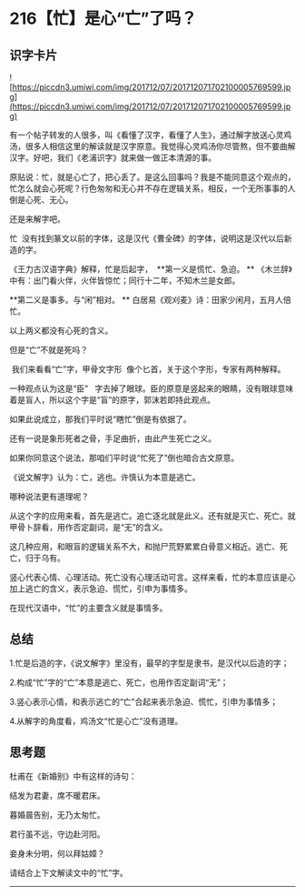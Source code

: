 # 216【忙】是心“亡”了吗？

## 识字卡片

![https://piccdn3.umiwi.com/img/201712/07/201712071702100005769599.jpg](https://piccdn3.umiwi.com/img/201712/07/201712071702100005769599.jpg)

有一个帖子转发的人很多，叫《看懂了汉字，看懂了人生》，通过解字放送心灵鸡汤，很多人相信这里的解读就是汉字原意。我觉得心灵鸡汤你尽管熬，但不要曲解汉字。好吧，我们《老浦识字》就来做一做正本清源的事。

原贴说：忙，就是心亡了，把心丢了。是这么回事吗？我是不能同意这个观点的，忙怎么就会心死呢？行色匆匆和无心并不存在逻辑关系，相反，一个无所事事的人倒是心死、无心。

还是来解字吧。

忙  没有找到篆文以前的字体，这是汉代《曹全碑》的字体，说明这是汉代以后新造的字。

《王力古汉语字典》解释，忙是后起字，  **第一义是慌忙、急迫。 ** 《木兰辞》中有：出门看火伴，火伴皆惊忙；同行十二年，不知木兰是女郎。

 **第二义是事多。与“闲”相对。 ** 白居易《观刈麦》诗：田家少闲月，五月人倍忙。

以上两义都没有心死的含义。

但是“亡”不就是死吗？

 我们来看看“亡”字，甲骨文字形  像个匕首，关于这个字形，专家有两种解释。

一种观点认为这是“臣”   字去掉了眼球。臣的原意是竖起来的眼睛，没有眼球意味着是盲人，所以这个字是“盲”的原字，郭沫若即持此观点。

如果此说成立，那我们平时说“瞎忙”倒是有依据了。

还有一说是象形死者之骨，手足曲折，由此产生死亡之义。

如果你同意这个说法，那咱们平时说“忙死了”倒也暗合古文原意。

《说文解字》认为：亡，逃也。许慎认为本意是逃亡。

哪种说法更有道理呢？

从这个字的应用来看，首先是逃亡。追亡逐北就是此义。还有就是灭亡、死亡。就甲骨卜辞看，用作否定副词，是“无”的含义。

这几种应用，和眼盲的逻辑关系不大，和抛尸荒野累累白骨意义相近。逃亡、死亡，归于乌有。

竖心代表心情、心理活动。死亡没有心理活动可言。这样来看，忙的本意应该是心加上逃亡的含义，表示急迫、慌忙，引申为事情多。

在现代汉语中，“忙”的主要含义就是事情多。

## 总结

1.忙是后造的字，《说文解字》里没有，最早的字型是隶书，是汉代以后造的字；

2.构成“忙”字的“亡”本意是逃亡、死亡，也用作否定副词“无”；

3.竖心表示心情，和表示逃亡的“亡”合起来表示急迫、慌忙，引申为事情多；

4.从解字的角度看，鸡汤文“忙是心亡”没有道理。

## 思考题

杜甫在《新婚别》中有这样的诗句：

结发为君妻，席不暖君床。 

暮婚晨告别，无乃太匆忙。 

君行虽不远，守边赴河阳。 

妾身未分明，何以拜姑嫜？

请结合上下文解读文中的“忙”字。

---
